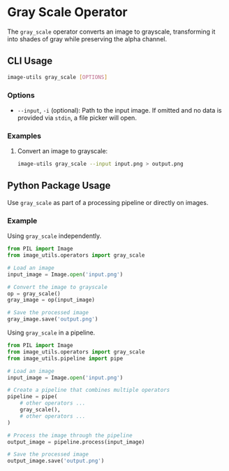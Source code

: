 # Gray Scale Operator

The `gray_scale` operator converts an image to grayscale, transforming it into shades of gray while preserving the alpha channel.

## CLI Usage

```bash
image-utils gray_scale [OPTIONS]
```

### Options

* `--input`, `-i` (optional): Path to the input image. If omitted and no data is provided via `stdin`, a file picker will open.

### Examples
1. Convert an image to grayscale:
    ```bash
    image-utils gray_scale --input input.png > output.png
    ```

## Python Package Usage

Use `gray_scale` as part of a processing pipeline or directly on images.

### Example

Using `gray_scale` independently.

```python
from PIL import Image
from image_utils.operators import gray_scale

# Load an image
input_image = Image.open('input.png')

# Convert the image to grayscale
op = gray_scale()
gray_image = op(input_image)

# Save the processed image
gray_image.save('output.png')
```

Using `gray_scale` in a pipeline.

```python
from PIL import Image
from image_utils.operators import gray_scale
from image_utils.pipeline import pipe

# Load an image
input_image = Image.open('input.png')

# Create a pipeline that combines multiple operators
pipeline = pipe(
    # other operators ...
    gray_scale(),
    # other operators ...
)

# Process the image through the pipeline
output_image = pipeline.process(input_image)

# Save the processed image
output_image.save('output.png')
```
